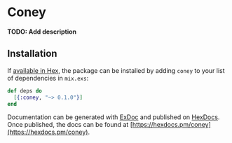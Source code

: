 # Coney

**TODO: Add description**

## Installation

If [available in Hex](https://hex.pm/docs/publish), the package can be installed
by adding `coney` to your list of dependencies in `mix.exs`:

```elixir
def deps do
  [{:coney, "~> 0.1.0"}]
end
```

Documentation can be generated with [ExDoc](https://github.com/elixir-lang/ex_doc)
and published on [HexDocs](https://hexdocs.pm). Once published, the docs can
be found at [https://hexdocs.pm/coney](https://hexdocs.pm/coney).

